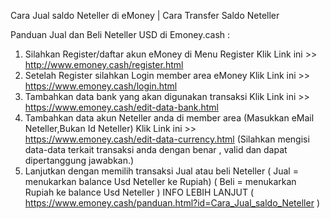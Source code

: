 Cara Jual saldo Neteller di eMoney | Cara Transfer Saldo Neteller


Panduan Jual dan Beli Neteller USD di Emoney.cash :
1. Silahkan Register/daftar akun eMoney di Menu Register
Klik Link ini >> http://www.emoney.cash/register.html
2. Setelah Register silahkan Login member area eMoney
Klik Link ini >> https://www.emoney.cash/login.html
3. Tambahkan data bank yang akan digunakan transaksi 
Klik Link ini >> https://www.emoney.cash/edit-data-bank.html
4. Tambahkan data akun Neteller anda di member area (Masukkan eMail Neteller,Bukan Id Neteller)
Klik Link ini >> https://www.emoney.cash/edit-data-currency.html
(Silahkan mengisi data-data terkait transaksi anda dengan benar , valid dan dapat dipertanggung jawabkan.)
5. Lanjutkan dengan memilih transaksi Jual atau beli Neteller 
( Jual = menukarkan balance Usd Neteller ke Rupiah)
( Beli = menukarkan Rupiah ke balance Usd Neteller )
INFO LEBIH LANJUT ( https://www.emoney.cash/panduan.html?id=Cara_Jual_saldo_Neteller )
